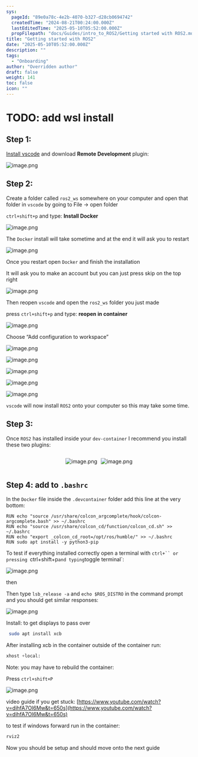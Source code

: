```yaml
---
sys:
  pageId: "89e0a78c-4e2b-4070-b327-d28cb0694742"
  createdTime: "2024-08-21T00:24:00.000Z"
  lastEditedTime: "2025-05-10T05:52:00.000Z"
  propFilepath: "docs/Guides/intro_to_ROS2/Getting started with ROS2.md"
title: "Getting started with ROS2"
date: "2025-05-10T05:52:00.000Z"
description: ""
tags:
  - "Onboarding"
author: "Overridden author"
draft: false
weight: 141
toc: false
icon: ""
---
```


# TODO: add wsl install

## Step 1:

[Install vscode](https://code.visualstudio.com/download) and download **Remote Development** plugin:

![image.png](https://prod-files-secure.s3.us-west-2.amazonaws.com/d518164a-d88e-44d1-a4ee-3adb3bd8bce0/efb52993-1881-4a40-b95e-6f020334f022/image.png?X-Amz-Algorithm=AWS4-HMAC-SHA256&X-Amz-Content-Sha256=UNSIGNED-PAYLOAD&X-Amz-Credential=ASIAZI2LB4667ZZABKU7%2F20250713%2Fus-west-2%2Fs3%2Faws4_request&X-Amz-Date=20250713T220806Z&X-Amz-Expires=3600&X-Amz-Security-Token=IQoJb3JpZ2luX2VjEAYaCXVzLXdlc3QtMiJGMEQCIAUfAL9jMTnIOWR8v2nqpvUQRDYiqdveYKiziARVSoe6AiAxdRZUJSDnJUy1eGnytIxTSKiKjF%2FmoQiqS117K5XgpCr%2FAwgeEAAaDDYzNzQyMzE4MzgwNSIMFPbovPUEcEYs7LraKtwD0jl3EnHkyJQO8RTkymz5ouOYxpB1CUTA%2BNhXlMbrB%2F%2F0KKd8rGi6OKnzZLq9ZCHGdvJpm6XH5vK2OFXBdRCX7cLFUUnUYC%2FLZS8hjpIz6EbiXUMprTDJw10U2Iixobiq5V2oXSdXCjR2uZ0nmkSptxRV%2Fykp9GbfmswYjn0o3ZMMeucaUNsetcDqu7gIgzn9EXUoCbuHcZKI98%2FXwcdlvcd8JpdeCwomB%2FgH%2FN%2Bu%2BkBWfXkbErIQAWnVBfQtH7NAh8AhDv3vz%2BsZsSBn0bTTJ52BNgezpYQJ6epAdk%2F%2Fk1ezoRh42EQQl4AFCEPEHpsBwMfd7rPCmlXZcnkuiSQteeXe3QqmvIKQG9fwOB0a1n1bn4MOuHVKFenDYF7r6gQBb93pSkc76OP%2F7ATTxHCvqQEXpvOabRgBHOiiuPH5KriU%2BDRpivg4mr5elDNa6QkVTn5ngVCDqxX04xyrZWG%2BSyU3GonZ%2FxlmN6wFs7sVqymbk6EvFLZicdU4%2FcXO676gXz5RWAnttnWQ2%2FGlx2Tk0HlXFthLkfj3sOA4uEDU30DdZOV66VqYhBPItOWJag2xlgRzbWcSx3%2F4tqx%2FMV5DtzdeQOwTnlJcHjY7tl8Ujb9Q3t4kUPqYEFrc4pEw%2BMfQwwY6pgE2o195a2vro14FH9rlWBpvM%2FqYj72Oenl9u0Hy5%2F4GNmEIii%2BMaAH4KccF%2B%2ByPjUlTUfB%2BE%2BbqD3ohS4BoX7iFD3t6f0sD%2BEAo0hpNXxL1a2IMiwrzHwRamIYfuNQjZkh9pneVG4r7wxo5mMJGq4QoZ8YZg%2BmWzBCirtUngPCQgyVQDnLRsmYtcSzjOFFPIVuuHzfWw91tttoEFh8cTNroUnSQ1bOb&X-Amz-Signature=32d19df6239396dafdf69b6e1766ab5d4ee9a9e5bb0ca948f1e799501608a845&X-Amz-SignedHeaders=host&x-amz-checksum-mode=ENABLED&x-id=GetObject)

## Step 2:

Create a folder called `ros2_ws` somewhere on your computer and open that folder in `vscode` by going to File → open folder 

`ctrl+shift+p` and type: **Install Docker**

![image.png](https://prod-files-secure.s3.us-west-2.amazonaws.com/d518164a-d88e-44d1-a4ee-3adb3bd8bce0/2269dc0e-1cd5-47ff-bceb-c04ad9b2eab0/image.png?X-Amz-Algorithm=AWS4-HMAC-SHA256&X-Amz-Content-Sha256=UNSIGNED-PAYLOAD&X-Amz-Credential=ASIAZI2LB4667ZZABKU7%2F20250713%2Fus-west-2%2Fs3%2Faws4_request&X-Amz-Date=20250713T220806Z&X-Amz-Expires=3600&X-Amz-Security-Token=IQoJb3JpZ2luX2VjEAYaCXVzLXdlc3QtMiJGMEQCIAUfAL9jMTnIOWR8v2nqpvUQRDYiqdveYKiziARVSoe6AiAxdRZUJSDnJUy1eGnytIxTSKiKjF%2FmoQiqS117K5XgpCr%2FAwgeEAAaDDYzNzQyMzE4MzgwNSIMFPbovPUEcEYs7LraKtwD0jl3EnHkyJQO8RTkymz5ouOYxpB1CUTA%2BNhXlMbrB%2F%2F0KKd8rGi6OKnzZLq9ZCHGdvJpm6XH5vK2OFXBdRCX7cLFUUnUYC%2FLZS8hjpIz6EbiXUMprTDJw10U2Iixobiq5V2oXSdXCjR2uZ0nmkSptxRV%2Fykp9GbfmswYjn0o3ZMMeucaUNsetcDqu7gIgzn9EXUoCbuHcZKI98%2FXwcdlvcd8JpdeCwomB%2FgH%2FN%2Bu%2BkBWfXkbErIQAWnVBfQtH7NAh8AhDv3vz%2BsZsSBn0bTTJ52BNgezpYQJ6epAdk%2F%2Fk1ezoRh42EQQl4AFCEPEHpsBwMfd7rPCmlXZcnkuiSQteeXe3QqmvIKQG9fwOB0a1n1bn4MOuHVKFenDYF7r6gQBb93pSkc76OP%2F7ATTxHCvqQEXpvOabRgBHOiiuPH5KriU%2BDRpivg4mr5elDNa6QkVTn5ngVCDqxX04xyrZWG%2BSyU3GonZ%2FxlmN6wFs7sVqymbk6EvFLZicdU4%2FcXO676gXz5RWAnttnWQ2%2FGlx2Tk0HlXFthLkfj3sOA4uEDU30DdZOV66VqYhBPItOWJag2xlgRzbWcSx3%2F4tqx%2FMV5DtzdeQOwTnlJcHjY7tl8Ujb9Q3t4kUPqYEFrc4pEw%2BMfQwwY6pgE2o195a2vro14FH9rlWBpvM%2FqYj72Oenl9u0Hy5%2F4GNmEIii%2BMaAH4KccF%2B%2ByPjUlTUfB%2BE%2BbqD3ohS4BoX7iFD3t6f0sD%2BEAo0hpNXxL1a2IMiwrzHwRamIYfuNQjZkh9pneVG4r7wxo5mMJGq4QoZ8YZg%2BmWzBCirtUngPCQgyVQDnLRsmYtcSzjOFFPIVuuHzfWw91tttoEFh8cTNroUnSQ1bOb&X-Amz-Signature=ccdc6232dd4ffccd0879d9a8555e49539a14fc69289ae34917e06e7fd310b6ea&X-Amz-SignedHeaders=host&x-amz-checksum-mode=ENABLED&x-id=GetObject)

The `Docker` install will take sometime and at the end it will ask you to restart

![image.png](https://prod-files-secure.s3.us-west-2.amazonaws.com/d518164a-d88e-44d1-a4ee-3adb3bd8bce0/ed233f78-be33-4b1f-b89c-9c346c0e961e/image.png?X-Amz-Algorithm=AWS4-HMAC-SHA256&X-Amz-Content-Sha256=UNSIGNED-PAYLOAD&X-Amz-Credential=ASIAZI2LB4667ZZABKU7%2F20250713%2Fus-west-2%2Fs3%2Faws4_request&X-Amz-Date=20250713T220806Z&X-Amz-Expires=3600&X-Amz-Security-Token=IQoJb3JpZ2luX2VjEAYaCXVzLXdlc3QtMiJGMEQCIAUfAL9jMTnIOWR8v2nqpvUQRDYiqdveYKiziARVSoe6AiAxdRZUJSDnJUy1eGnytIxTSKiKjF%2FmoQiqS117K5XgpCr%2FAwgeEAAaDDYzNzQyMzE4MzgwNSIMFPbovPUEcEYs7LraKtwD0jl3EnHkyJQO8RTkymz5ouOYxpB1CUTA%2BNhXlMbrB%2F%2F0KKd8rGi6OKnzZLq9ZCHGdvJpm6XH5vK2OFXBdRCX7cLFUUnUYC%2FLZS8hjpIz6EbiXUMprTDJw10U2Iixobiq5V2oXSdXCjR2uZ0nmkSptxRV%2Fykp9GbfmswYjn0o3ZMMeucaUNsetcDqu7gIgzn9EXUoCbuHcZKI98%2FXwcdlvcd8JpdeCwomB%2FgH%2FN%2Bu%2BkBWfXkbErIQAWnVBfQtH7NAh8AhDv3vz%2BsZsSBn0bTTJ52BNgezpYQJ6epAdk%2F%2Fk1ezoRh42EQQl4AFCEPEHpsBwMfd7rPCmlXZcnkuiSQteeXe3QqmvIKQG9fwOB0a1n1bn4MOuHVKFenDYF7r6gQBb93pSkc76OP%2F7ATTxHCvqQEXpvOabRgBHOiiuPH5KriU%2BDRpivg4mr5elDNa6QkVTn5ngVCDqxX04xyrZWG%2BSyU3GonZ%2FxlmN6wFs7sVqymbk6EvFLZicdU4%2FcXO676gXz5RWAnttnWQ2%2FGlx2Tk0HlXFthLkfj3sOA4uEDU30DdZOV66VqYhBPItOWJag2xlgRzbWcSx3%2F4tqx%2FMV5DtzdeQOwTnlJcHjY7tl8Ujb9Q3t4kUPqYEFrc4pEw%2BMfQwwY6pgE2o195a2vro14FH9rlWBpvM%2FqYj72Oenl9u0Hy5%2F4GNmEIii%2BMaAH4KccF%2B%2ByPjUlTUfB%2BE%2BbqD3ohS4BoX7iFD3t6f0sD%2BEAo0hpNXxL1a2IMiwrzHwRamIYfuNQjZkh9pneVG4r7wxo5mMJGq4QoZ8YZg%2BmWzBCirtUngPCQgyVQDnLRsmYtcSzjOFFPIVuuHzfWw91tttoEFh8cTNroUnSQ1bOb&X-Amz-Signature=fd81cc1aa14e55f012896e51b88bfa271d335b742e6f1553ec2a60461b21caa0&X-Amz-SignedHeaders=host&x-amz-checksum-mode=ENABLED&x-id=GetObject)

Once you restart open `Docker` and finish the installation

It will ask you to make an account but you can just press skip on the top right

![image.png](https://prod-files-secure.s3.us-west-2.amazonaws.com/d518164a-d88e-44d1-a4ee-3adb3bd8bce0/21010ad9-1659-4fd9-9f59-9932a09b2a3d/image.png?X-Amz-Algorithm=AWS4-HMAC-SHA256&X-Amz-Content-Sha256=UNSIGNED-PAYLOAD&X-Amz-Credential=ASIAZI2LB4667ZZABKU7%2F20250713%2Fus-west-2%2Fs3%2Faws4_request&X-Amz-Date=20250713T220806Z&X-Amz-Expires=3600&X-Amz-Security-Token=IQoJb3JpZ2luX2VjEAYaCXVzLXdlc3QtMiJGMEQCIAUfAL9jMTnIOWR8v2nqpvUQRDYiqdveYKiziARVSoe6AiAxdRZUJSDnJUy1eGnytIxTSKiKjF%2FmoQiqS117K5XgpCr%2FAwgeEAAaDDYzNzQyMzE4MzgwNSIMFPbovPUEcEYs7LraKtwD0jl3EnHkyJQO8RTkymz5ouOYxpB1CUTA%2BNhXlMbrB%2F%2F0KKd8rGi6OKnzZLq9ZCHGdvJpm6XH5vK2OFXBdRCX7cLFUUnUYC%2FLZS8hjpIz6EbiXUMprTDJw10U2Iixobiq5V2oXSdXCjR2uZ0nmkSptxRV%2Fykp9GbfmswYjn0o3ZMMeucaUNsetcDqu7gIgzn9EXUoCbuHcZKI98%2FXwcdlvcd8JpdeCwomB%2FgH%2FN%2Bu%2BkBWfXkbErIQAWnVBfQtH7NAh8AhDv3vz%2BsZsSBn0bTTJ52BNgezpYQJ6epAdk%2F%2Fk1ezoRh42EQQl4AFCEPEHpsBwMfd7rPCmlXZcnkuiSQteeXe3QqmvIKQG9fwOB0a1n1bn4MOuHVKFenDYF7r6gQBb93pSkc76OP%2F7ATTxHCvqQEXpvOabRgBHOiiuPH5KriU%2BDRpivg4mr5elDNa6QkVTn5ngVCDqxX04xyrZWG%2BSyU3GonZ%2FxlmN6wFs7sVqymbk6EvFLZicdU4%2FcXO676gXz5RWAnttnWQ2%2FGlx2Tk0HlXFthLkfj3sOA4uEDU30DdZOV66VqYhBPItOWJag2xlgRzbWcSx3%2F4tqx%2FMV5DtzdeQOwTnlJcHjY7tl8Ujb9Q3t4kUPqYEFrc4pEw%2BMfQwwY6pgE2o195a2vro14FH9rlWBpvM%2FqYj72Oenl9u0Hy5%2F4GNmEIii%2BMaAH4KccF%2B%2ByPjUlTUfB%2BE%2BbqD3ohS4BoX7iFD3t6f0sD%2BEAo0hpNXxL1a2IMiwrzHwRamIYfuNQjZkh9pneVG4r7wxo5mMJGq4QoZ8YZg%2BmWzBCirtUngPCQgyVQDnLRsmYtcSzjOFFPIVuuHzfWw91tttoEFh8cTNroUnSQ1bOb&X-Amz-Signature=cc708e0e68d81695579f40daabc7ea5aff38311b1ed86f9f05b70abd1356702a&X-Amz-SignedHeaders=host&x-amz-checksum-mode=ENABLED&x-id=GetObject)

Then reopen `vscode` and open the `ros2_ws` folder you just made

press `ctrl+shift+p` and type: **reopen in container**

![image.png](https://prod-files-secure.s3.us-west-2.amazonaws.com/d518164a-d88e-44d1-a4ee-3adb3bd8bce0/4e93b8c2-41ad-488c-8095-c74205196118/image.png?X-Amz-Algorithm=AWS4-HMAC-SHA256&X-Amz-Content-Sha256=UNSIGNED-PAYLOAD&X-Amz-Credential=ASIAZI2LB4667ZZABKU7%2F20250713%2Fus-west-2%2Fs3%2Faws4_request&X-Amz-Date=20250713T220806Z&X-Amz-Expires=3600&X-Amz-Security-Token=IQoJb3JpZ2luX2VjEAYaCXVzLXdlc3QtMiJGMEQCIAUfAL9jMTnIOWR8v2nqpvUQRDYiqdveYKiziARVSoe6AiAxdRZUJSDnJUy1eGnytIxTSKiKjF%2FmoQiqS117K5XgpCr%2FAwgeEAAaDDYzNzQyMzE4MzgwNSIMFPbovPUEcEYs7LraKtwD0jl3EnHkyJQO8RTkymz5ouOYxpB1CUTA%2BNhXlMbrB%2F%2F0KKd8rGi6OKnzZLq9ZCHGdvJpm6XH5vK2OFXBdRCX7cLFUUnUYC%2FLZS8hjpIz6EbiXUMprTDJw10U2Iixobiq5V2oXSdXCjR2uZ0nmkSptxRV%2Fykp9GbfmswYjn0o3ZMMeucaUNsetcDqu7gIgzn9EXUoCbuHcZKI98%2FXwcdlvcd8JpdeCwomB%2FgH%2FN%2Bu%2BkBWfXkbErIQAWnVBfQtH7NAh8AhDv3vz%2BsZsSBn0bTTJ52BNgezpYQJ6epAdk%2F%2Fk1ezoRh42EQQl4AFCEPEHpsBwMfd7rPCmlXZcnkuiSQteeXe3QqmvIKQG9fwOB0a1n1bn4MOuHVKFenDYF7r6gQBb93pSkc76OP%2F7ATTxHCvqQEXpvOabRgBHOiiuPH5KriU%2BDRpivg4mr5elDNa6QkVTn5ngVCDqxX04xyrZWG%2BSyU3GonZ%2FxlmN6wFs7sVqymbk6EvFLZicdU4%2FcXO676gXz5RWAnttnWQ2%2FGlx2Tk0HlXFthLkfj3sOA4uEDU30DdZOV66VqYhBPItOWJag2xlgRzbWcSx3%2F4tqx%2FMV5DtzdeQOwTnlJcHjY7tl8Ujb9Q3t4kUPqYEFrc4pEw%2BMfQwwY6pgE2o195a2vro14FH9rlWBpvM%2FqYj72Oenl9u0Hy5%2F4GNmEIii%2BMaAH4KccF%2B%2ByPjUlTUfB%2BE%2BbqD3ohS4BoX7iFD3t6f0sD%2BEAo0hpNXxL1a2IMiwrzHwRamIYfuNQjZkh9pneVG4r7wxo5mMJGq4QoZ8YZg%2BmWzBCirtUngPCQgyVQDnLRsmYtcSzjOFFPIVuuHzfWw91tttoEFh8cTNroUnSQ1bOb&X-Amz-Signature=f8ee52030bae1dceca4090bdb26bdec71f1e2e999b7250e64d57e16f91e68b20&X-Amz-SignedHeaders=host&x-amz-checksum-mode=ENABLED&x-id=GetObject)

Choose “Add configuration to workspace”

![image.png](https://prod-files-secure.s3.us-west-2.amazonaws.com/d518164a-d88e-44d1-a4ee-3adb3bd8bce0/9560b282-5060-4989-ba37-97e7b2c22476/image.png?X-Amz-Algorithm=AWS4-HMAC-SHA256&X-Amz-Content-Sha256=UNSIGNED-PAYLOAD&X-Amz-Credential=ASIAZI2LB4667ZZABKU7%2F20250713%2Fus-west-2%2Fs3%2Faws4_request&X-Amz-Date=20250713T220806Z&X-Amz-Expires=3600&X-Amz-Security-Token=IQoJb3JpZ2luX2VjEAYaCXVzLXdlc3QtMiJGMEQCIAUfAL9jMTnIOWR8v2nqpvUQRDYiqdveYKiziARVSoe6AiAxdRZUJSDnJUy1eGnytIxTSKiKjF%2FmoQiqS117K5XgpCr%2FAwgeEAAaDDYzNzQyMzE4MzgwNSIMFPbovPUEcEYs7LraKtwD0jl3EnHkyJQO8RTkymz5ouOYxpB1CUTA%2BNhXlMbrB%2F%2F0KKd8rGi6OKnzZLq9ZCHGdvJpm6XH5vK2OFXBdRCX7cLFUUnUYC%2FLZS8hjpIz6EbiXUMprTDJw10U2Iixobiq5V2oXSdXCjR2uZ0nmkSptxRV%2Fykp9GbfmswYjn0o3ZMMeucaUNsetcDqu7gIgzn9EXUoCbuHcZKI98%2FXwcdlvcd8JpdeCwomB%2FgH%2FN%2Bu%2BkBWfXkbErIQAWnVBfQtH7NAh8AhDv3vz%2BsZsSBn0bTTJ52BNgezpYQJ6epAdk%2F%2Fk1ezoRh42EQQl4AFCEPEHpsBwMfd7rPCmlXZcnkuiSQteeXe3QqmvIKQG9fwOB0a1n1bn4MOuHVKFenDYF7r6gQBb93pSkc76OP%2F7ATTxHCvqQEXpvOabRgBHOiiuPH5KriU%2BDRpivg4mr5elDNa6QkVTn5ngVCDqxX04xyrZWG%2BSyU3GonZ%2FxlmN6wFs7sVqymbk6EvFLZicdU4%2FcXO676gXz5RWAnttnWQ2%2FGlx2Tk0HlXFthLkfj3sOA4uEDU30DdZOV66VqYhBPItOWJag2xlgRzbWcSx3%2F4tqx%2FMV5DtzdeQOwTnlJcHjY7tl8Ujb9Q3t4kUPqYEFrc4pEw%2BMfQwwY6pgE2o195a2vro14FH9rlWBpvM%2FqYj72Oenl9u0Hy5%2F4GNmEIii%2BMaAH4KccF%2B%2ByPjUlTUfB%2BE%2BbqD3ohS4BoX7iFD3t6f0sD%2BEAo0hpNXxL1a2IMiwrzHwRamIYfuNQjZkh9pneVG4r7wxo5mMJGq4QoZ8YZg%2BmWzBCirtUngPCQgyVQDnLRsmYtcSzjOFFPIVuuHzfWw91tttoEFh8cTNroUnSQ1bOb&X-Amz-Signature=7a592336418bd9997c61f6723ba359d983c1692b0c1cff985a83649f0b2d9be1&X-Amz-SignedHeaders=host&x-amz-checksum-mode=ENABLED&x-id=GetObject)

![image.png](https://prod-files-secure.s3.us-west-2.amazonaws.com/d518164a-d88e-44d1-a4ee-3adb3bd8bce0/2ee63f81-886b-48e8-a553-dc6e5eac99e4/image.png?X-Amz-Algorithm=AWS4-HMAC-SHA256&X-Amz-Content-Sha256=UNSIGNED-PAYLOAD&X-Amz-Credential=ASIAZI2LB4667ZZABKU7%2F20250713%2Fus-west-2%2Fs3%2Faws4_request&X-Amz-Date=20250713T220806Z&X-Amz-Expires=3600&X-Amz-Security-Token=IQoJb3JpZ2luX2VjEAYaCXVzLXdlc3QtMiJGMEQCIAUfAL9jMTnIOWR8v2nqpvUQRDYiqdveYKiziARVSoe6AiAxdRZUJSDnJUy1eGnytIxTSKiKjF%2FmoQiqS117K5XgpCr%2FAwgeEAAaDDYzNzQyMzE4MzgwNSIMFPbovPUEcEYs7LraKtwD0jl3EnHkyJQO8RTkymz5ouOYxpB1CUTA%2BNhXlMbrB%2F%2F0KKd8rGi6OKnzZLq9ZCHGdvJpm6XH5vK2OFXBdRCX7cLFUUnUYC%2FLZS8hjpIz6EbiXUMprTDJw10U2Iixobiq5V2oXSdXCjR2uZ0nmkSptxRV%2Fykp9GbfmswYjn0o3ZMMeucaUNsetcDqu7gIgzn9EXUoCbuHcZKI98%2FXwcdlvcd8JpdeCwomB%2FgH%2FN%2Bu%2BkBWfXkbErIQAWnVBfQtH7NAh8AhDv3vz%2BsZsSBn0bTTJ52BNgezpYQJ6epAdk%2F%2Fk1ezoRh42EQQl4AFCEPEHpsBwMfd7rPCmlXZcnkuiSQteeXe3QqmvIKQG9fwOB0a1n1bn4MOuHVKFenDYF7r6gQBb93pSkc76OP%2F7ATTxHCvqQEXpvOabRgBHOiiuPH5KriU%2BDRpivg4mr5elDNa6QkVTn5ngVCDqxX04xyrZWG%2BSyU3GonZ%2FxlmN6wFs7sVqymbk6EvFLZicdU4%2FcXO676gXz5RWAnttnWQ2%2FGlx2Tk0HlXFthLkfj3sOA4uEDU30DdZOV66VqYhBPItOWJag2xlgRzbWcSx3%2F4tqx%2FMV5DtzdeQOwTnlJcHjY7tl8Ujb9Q3t4kUPqYEFrc4pEw%2BMfQwwY6pgE2o195a2vro14FH9rlWBpvM%2FqYj72Oenl9u0Hy5%2F4GNmEIii%2BMaAH4KccF%2B%2ByPjUlTUfB%2BE%2BbqD3ohS4BoX7iFD3t6f0sD%2BEAo0hpNXxL1a2IMiwrzHwRamIYfuNQjZkh9pneVG4r7wxo5mMJGq4QoZ8YZg%2BmWzBCirtUngPCQgyVQDnLRsmYtcSzjOFFPIVuuHzfWw91tttoEFh8cTNroUnSQ1bOb&X-Amz-Signature=0b479a3d808c1cd4e25e3ffa181e0d070fe229c128c2aac07a9a7450bb30e7be&X-Amz-SignedHeaders=host&x-amz-checksum-mode=ENABLED&x-id=GetObject)

![image.png](https://prod-files-secure.s3.us-west-2.amazonaws.com/d518164a-d88e-44d1-a4ee-3adb3bd8bce0/ae1580b2-b048-407e-aed9-b584224a7a04/image.png?X-Amz-Algorithm=AWS4-HMAC-SHA256&X-Amz-Content-Sha256=UNSIGNED-PAYLOAD&X-Amz-Credential=ASIAZI2LB4667ZZABKU7%2F20250713%2Fus-west-2%2Fs3%2Faws4_request&X-Amz-Date=20250713T220806Z&X-Amz-Expires=3600&X-Amz-Security-Token=IQoJb3JpZ2luX2VjEAYaCXVzLXdlc3QtMiJGMEQCIAUfAL9jMTnIOWR8v2nqpvUQRDYiqdveYKiziARVSoe6AiAxdRZUJSDnJUy1eGnytIxTSKiKjF%2FmoQiqS117K5XgpCr%2FAwgeEAAaDDYzNzQyMzE4MzgwNSIMFPbovPUEcEYs7LraKtwD0jl3EnHkyJQO8RTkymz5ouOYxpB1CUTA%2BNhXlMbrB%2F%2F0KKd8rGi6OKnzZLq9ZCHGdvJpm6XH5vK2OFXBdRCX7cLFUUnUYC%2FLZS8hjpIz6EbiXUMprTDJw10U2Iixobiq5V2oXSdXCjR2uZ0nmkSptxRV%2Fykp9GbfmswYjn0o3ZMMeucaUNsetcDqu7gIgzn9EXUoCbuHcZKI98%2FXwcdlvcd8JpdeCwomB%2FgH%2FN%2Bu%2BkBWfXkbErIQAWnVBfQtH7NAh8AhDv3vz%2BsZsSBn0bTTJ52BNgezpYQJ6epAdk%2F%2Fk1ezoRh42EQQl4AFCEPEHpsBwMfd7rPCmlXZcnkuiSQteeXe3QqmvIKQG9fwOB0a1n1bn4MOuHVKFenDYF7r6gQBb93pSkc76OP%2F7ATTxHCvqQEXpvOabRgBHOiiuPH5KriU%2BDRpivg4mr5elDNa6QkVTn5ngVCDqxX04xyrZWG%2BSyU3GonZ%2FxlmN6wFs7sVqymbk6EvFLZicdU4%2FcXO676gXz5RWAnttnWQ2%2FGlx2Tk0HlXFthLkfj3sOA4uEDU30DdZOV66VqYhBPItOWJag2xlgRzbWcSx3%2F4tqx%2FMV5DtzdeQOwTnlJcHjY7tl8Ujb9Q3t4kUPqYEFrc4pEw%2BMfQwwY6pgE2o195a2vro14FH9rlWBpvM%2FqYj72Oenl9u0Hy5%2F4GNmEIii%2BMaAH4KccF%2B%2ByPjUlTUfB%2BE%2BbqD3ohS4BoX7iFD3t6f0sD%2BEAo0hpNXxL1a2IMiwrzHwRamIYfuNQjZkh9pneVG4r7wxo5mMJGq4QoZ8YZg%2BmWzBCirtUngPCQgyVQDnLRsmYtcSzjOFFPIVuuHzfWw91tttoEFh8cTNroUnSQ1bOb&X-Amz-Signature=75e9e6eeac05619f6669d02c75cb6ef05fbe2be6b8f1e2d70316f0cb039d6739&X-Amz-SignedHeaders=host&x-amz-checksum-mode=ENABLED&x-id=GetObject)

![image.png](https://prod-files-secure.s3.us-west-2.amazonaws.com/d518164a-d88e-44d1-a4ee-3adb3bd8bce0/53255b28-f75e-430f-b9e3-c0ac8577e42b/image.png?X-Amz-Algorithm=AWS4-HMAC-SHA256&X-Amz-Content-Sha256=UNSIGNED-PAYLOAD&X-Amz-Credential=ASIAZI2LB4667ZZABKU7%2F20250713%2Fus-west-2%2Fs3%2Faws4_request&X-Amz-Date=20250713T220806Z&X-Amz-Expires=3600&X-Amz-Security-Token=IQoJb3JpZ2luX2VjEAYaCXVzLXdlc3QtMiJGMEQCIAUfAL9jMTnIOWR8v2nqpvUQRDYiqdveYKiziARVSoe6AiAxdRZUJSDnJUy1eGnytIxTSKiKjF%2FmoQiqS117K5XgpCr%2FAwgeEAAaDDYzNzQyMzE4MzgwNSIMFPbovPUEcEYs7LraKtwD0jl3EnHkyJQO8RTkymz5ouOYxpB1CUTA%2BNhXlMbrB%2F%2F0KKd8rGi6OKnzZLq9ZCHGdvJpm6XH5vK2OFXBdRCX7cLFUUnUYC%2FLZS8hjpIz6EbiXUMprTDJw10U2Iixobiq5V2oXSdXCjR2uZ0nmkSptxRV%2Fykp9GbfmswYjn0o3ZMMeucaUNsetcDqu7gIgzn9EXUoCbuHcZKI98%2FXwcdlvcd8JpdeCwomB%2FgH%2FN%2Bu%2BkBWfXkbErIQAWnVBfQtH7NAh8AhDv3vz%2BsZsSBn0bTTJ52BNgezpYQJ6epAdk%2F%2Fk1ezoRh42EQQl4AFCEPEHpsBwMfd7rPCmlXZcnkuiSQteeXe3QqmvIKQG9fwOB0a1n1bn4MOuHVKFenDYF7r6gQBb93pSkc76OP%2F7ATTxHCvqQEXpvOabRgBHOiiuPH5KriU%2BDRpivg4mr5elDNa6QkVTn5ngVCDqxX04xyrZWG%2BSyU3GonZ%2FxlmN6wFs7sVqymbk6EvFLZicdU4%2FcXO676gXz5RWAnttnWQ2%2FGlx2Tk0HlXFthLkfj3sOA4uEDU30DdZOV66VqYhBPItOWJag2xlgRzbWcSx3%2F4tqx%2FMV5DtzdeQOwTnlJcHjY7tl8Ujb9Q3t4kUPqYEFrc4pEw%2BMfQwwY6pgE2o195a2vro14FH9rlWBpvM%2FqYj72Oenl9u0Hy5%2F4GNmEIii%2BMaAH4KccF%2B%2ByPjUlTUfB%2BE%2BbqD3ohS4BoX7iFD3t6f0sD%2BEAo0hpNXxL1a2IMiwrzHwRamIYfuNQjZkh9pneVG4r7wxo5mMJGq4QoZ8YZg%2BmWzBCirtUngPCQgyVQDnLRsmYtcSzjOFFPIVuuHzfWw91tttoEFh8cTNroUnSQ1bOb&X-Amz-Signature=51de87e0fea4f01251f7d23d4a22c627a7963bea30afa2f1a3c41d40eceb0f8d&X-Amz-SignedHeaders=host&x-amz-checksum-mode=ENABLED&x-id=GetObject)

![image.png](https://prod-files-secure.s3.us-west-2.amazonaws.com/d518164a-d88e-44d1-a4ee-3adb3bd8bce0/7c562767-5af9-4ffb-97d1-327bcdf4ee00/image.png?X-Amz-Algorithm=AWS4-HMAC-SHA256&X-Amz-Content-Sha256=UNSIGNED-PAYLOAD&X-Amz-Credential=ASIAZI2LB4667ZZABKU7%2F20250713%2Fus-west-2%2Fs3%2Faws4_request&X-Amz-Date=20250713T220806Z&X-Amz-Expires=3600&X-Amz-Security-Token=IQoJb3JpZ2luX2VjEAYaCXVzLXdlc3QtMiJGMEQCIAUfAL9jMTnIOWR8v2nqpvUQRDYiqdveYKiziARVSoe6AiAxdRZUJSDnJUy1eGnytIxTSKiKjF%2FmoQiqS117K5XgpCr%2FAwgeEAAaDDYzNzQyMzE4MzgwNSIMFPbovPUEcEYs7LraKtwD0jl3EnHkyJQO8RTkymz5ouOYxpB1CUTA%2BNhXlMbrB%2F%2F0KKd8rGi6OKnzZLq9ZCHGdvJpm6XH5vK2OFXBdRCX7cLFUUnUYC%2FLZS8hjpIz6EbiXUMprTDJw10U2Iixobiq5V2oXSdXCjR2uZ0nmkSptxRV%2Fykp9GbfmswYjn0o3ZMMeucaUNsetcDqu7gIgzn9EXUoCbuHcZKI98%2FXwcdlvcd8JpdeCwomB%2FgH%2FN%2Bu%2BkBWfXkbErIQAWnVBfQtH7NAh8AhDv3vz%2BsZsSBn0bTTJ52BNgezpYQJ6epAdk%2F%2Fk1ezoRh42EQQl4AFCEPEHpsBwMfd7rPCmlXZcnkuiSQteeXe3QqmvIKQG9fwOB0a1n1bn4MOuHVKFenDYF7r6gQBb93pSkc76OP%2F7ATTxHCvqQEXpvOabRgBHOiiuPH5KriU%2BDRpivg4mr5elDNa6QkVTn5ngVCDqxX04xyrZWG%2BSyU3GonZ%2FxlmN6wFs7sVqymbk6EvFLZicdU4%2FcXO676gXz5RWAnttnWQ2%2FGlx2Tk0HlXFthLkfj3sOA4uEDU30DdZOV66VqYhBPItOWJag2xlgRzbWcSx3%2F4tqx%2FMV5DtzdeQOwTnlJcHjY7tl8Ujb9Q3t4kUPqYEFrc4pEw%2BMfQwwY6pgE2o195a2vro14FH9rlWBpvM%2FqYj72Oenl9u0Hy5%2F4GNmEIii%2BMaAH4KccF%2B%2ByPjUlTUfB%2BE%2BbqD3ohS4BoX7iFD3t6f0sD%2BEAo0hpNXxL1a2IMiwrzHwRamIYfuNQjZkh9pneVG4r7wxo5mMJGq4QoZ8YZg%2BmWzBCirtUngPCQgyVQDnLRsmYtcSzjOFFPIVuuHzfWw91tttoEFh8cTNroUnSQ1bOb&X-Amz-Signature=2cd140976a110e9cb3b197701c4da0e8c7d50da32d91aaeb42b1982d9e4663cb&X-Amz-SignedHeaders=host&x-amz-checksum-mode=ENABLED&x-id=GetObject)

`vscode` will now install `ROS2` onto your computer so this may take some time.

## Step 3:

Once `ROS2` has installed inside your `dev-container` I recommend you install these two plugins:

<div style="display: flex;flex-direction: row; column-gap:10px; max-width: 630px;justify-content: center;">
<div>

![image.png](https://prod-files-secure.s3.us-west-2.amazonaws.com/d518164a-d88e-44d1-a4ee-3adb3bd8bce0/3fc3d550-5a54-4ba1-ba6b-faa01cdb7369/image.png?X-Amz-Algorithm=AWS4-HMAC-SHA256&X-Amz-Content-Sha256=UNSIGNED-PAYLOAD&X-Amz-Credential=ASIAZI2LB466QYHMAPHW%2F20250713%2Fus-west-2%2Fs3%2Faws4_request&X-Amz-Date=20250713T220810Z&X-Amz-Expires=3600&X-Amz-Security-Token=IQoJb3JpZ2luX2VjEAYaCXVzLXdlc3QtMiJHMEUCIQCXr%2B7G5OSp2N1ubMx5wdahg9XUwMFyUk41xP%2BeauMIhQIgJ%2BMGKkPkz0SMxqa%2FzCsQRB%2F6dLu6H%2BIiQq08r3GRgcQq%2FwMIHhAAGgw2Mzc0MjMxODM4MDUiDGfdKs%2BxY0%2Fddmr50CrcAzd7%2B3P2uEvftP4gIBCt8HmHANplzZSm5jEWHVlPXBh4TNaN6zNSopAlBOMKc%2FD6o%2BTR3%2FVo1cH3GZ8zABgY0vRA9v0%2Bqced%2Btv6jeszV87cUKH5mOB5Zkv0yoqmLtyqjMcNZfhIvUSnG3fWKW2yOIcmLZwjmPErJKaxJY%2B%2BcXfa2%2Fqr2wHCzNkx%2FXrTR7jjgKSj2YiGVOfKCM5CvcOS3wm3r2aULdhq5N4h1sdcKZnRR5mwqc0DtnFTF4OvmEviZgri%2FgRqW%2BtGqYD8k7%2B9lkGzeSp8TnKrWRTuxrB1P%2Fm%2FASKDuByvDWYG9y0NO4587BQnLbLIA9mypPr%2FRcVOT7akB4fImj0GZxlddnlxiZBLrhSaJXd06EMzKX%2FLCeNABtTOEjf3iGQTQu9OspQW9s5dzvTCeH8bwJAs%2FPabWKKHbfh4ZDXeeNHYqFj3WLR%2FvClJ169BcXYLuh1yr3ZEd6c%2FdRqZeYAW5p9OslJjRHjSVbIFs%2FtUd%2FEk5wf7eyhdOSnEhhKoZ7Kp4%2Bq7yB4IvdHxSzV2e8m5L%2BmHzFYKVYm5DeQwyLdO%2BhMX%2BEgabZVHMb6y%2BxCz3AlS7OLhk7nUUcS4bk56ly6NfyI%2BKunyepXOgp20afvFmiCUIDBeMObI0MMGOqUB5uUuq%2BiW5yOFuanUWx2eRBiS7zcaxTkPkBx8VR%2BcT4ad%2BD0KH4g1k9ID57TNKu4iut2pnnWcifLqggQXo9RssUoQPXl1hqYepPwmvRVucdLjunbVZHdN4YTJ%2FP9eUNWf%2F8U4buu3AKrx3kSHajfPPMfEjP9C4HJ8JbyQSOc7Vs7tMOcDxSHDIJNVEvC6Aj7oi6oeuHGfJERR1pBZTTWPTuFpmEq%2B&X-Amz-Signature=47692104b97bd00927fb6bcbd5577e6f680b89c087644f185de0c008cab46a99&X-Amz-SignedHeaders=host&x-amz-checksum-mode=ENABLED&x-id=GetObject)

</div>
<div>

![image.png](https://prod-files-secure.s3.us-west-2.amazonaws.com/d518164a-d88e-44d1-a4ee-3adb3bd8bce0/d994cc66-13c2-4093-a5a3-f84cf4601a82/image.png?X-Amz-Algorithm=AWS4-HMAC-SHA256&X-Amz-Content-Sha256=UNSIGNED-PAYLOAD&X-Amz-Credential=ASIAZI2LB466VR3SAKVB%2F20250713%2Fus-west-2%2Fs3%2Faws4_request&X-Amz-Date=20250713T220810Z&X-Amz-Expires=3600&X-Amz-Security-Token=IQoJb3JpZ2luX2VjEAYaCXVzLXdlc3QtMiJGMEQCIA0cyQnA40yto6FIR6nEzBZ4dGzIzUvuD2vPnkba4U9FAiA%2BiLGwVYv5NUWxLBLW0%2Bwo%2BVPFScGyauGmghNEwVWSyyr%2FAwgeEAAaDDYzNzQyMzE4MzgwNSIMO6HpbTzMvOvjCRXOKtwDjiI2AiIrxOJ9x9UYr7g9nCbxWxGDftWcDMcgwRt3MAB9cnKKOpkAdJxiYu0X2DWu0C%2FnvWKgKGnQuZqQ3MWMgprlNOokFvZRpNVKRkPpZlq9d34a1yIfWUId9F%2F%2BQZ7s5ZXqZ9PPJ6BVbupW6%2Fn8Iknd5722w7XwMrneYU%2BR82X5ca39PsBSG390DjXfVU0Th9ls2EeoSWvugJdDvv%2B%2BtIwy2pUUJqF4nPiT6LivF%2FIrIQ4MxSgb44YsXQ5byCpV%2FOTyEFOmZlQDE2Vim7ponydYUAWHzsp50cm4ACeLwXWAlPCPGVLAe8GH1d10ORenjHPceah1WCwT4tSu0WBhiMU3C9vyiFElBYxboPIJzrakUl4KlQjp8jG7%2Fld%2FslLTmgNOwEqGNZmDpAjDSka%2Bf8I2HEWDg8fHKWQ9Kea3cQBNuDx1FhjY124ATYag3HaBnrq9L9RT7gz8PU1glNgX4TA%2FkBNnmuU%2BEyH54iQ01vONcBpTQxfUhb3oHAAdsQY7N7skRVHQJ7JMK5AjuHxcv6mdbFQ%2Flpp11hENN1M%2Fiz%2BvXoh%2F21eift%2BMZe6z%2FvcqHoaoDt5Msc2UcQnMNWyckWC1L5XpKiGIV0Tq82x81ql6UHWELx1v3CgZF%2BQwgcjQwwY6pgFyYCwy1oqNV2YHA17M%2Fua6gDwGbeNGXEeA1cZf9gAKyhYkrAqpNU8xPSojPP14F1cOkLmACY%2FMTWFmMr3TfSDalS2psNCFfVksdRI%2FckUKRbscwgnk9WXNmd1Jp4h61jHLkx6UGneWfuYxcPDSzSdpkILQx4tAeSCXf%2BIotSZoNdzw21bjtPKy0JI1VNTPgxzxVu3vsEOnuyUn9hsdJej6xv6IiqBQ&X-Amz-Signature=c2a9661ad00eb357a67209625ecb8d7010fa46991eafe09a4c7e3e2a0fd7bcaa&X-Amz-SignedHeaders=host&x-amz-checksum-mode=ENABLED&x-id=GetObject)

</div>
</div>

## Step 4: add to `.bashrc`

In the `Docker` file inside the `.devcontainer` folder add this line at the very bottom: 

```docker
RUN echo "source /usr/share/colcon_argcomplete/hook/colcon-argcomplete.bash" >> ~/.bashrc
RUN echo "source /usr/share/colcon_cd/function/colcon_cd.sh" >> ~/.bashrc
RUN echo "export _colcon_cd_root=/opt/ros/humble/" >> ~/.bashrc
RUN sudo apt install -y python3-pip 
```

To test if everything installed correctly open a terminal with `ctrl+`` or pressing `ctrl+shift+p` and typing `toggle terminal`:

![image.png](https://prod-files-secure.s3.us-west-2.amazonaws.com/d518164a-d88e-44d1-a4ee-3adb3bd8bce0/6a4943d8-b04e-4c02-9a58-775f3384d1a5/image.png?X-Amz-Algorithm=AWS4-HMAC-SHA256&X-Amz-Content-Sha256=UNSIGNED-PAYLOAD&X-Amz-Credential=ASIAZI2LB4667ZZABKU7%2F20250713%2Fus-west-2%2Fs3%2Faws4_request&X-Amz-Date=20250713T220806Z&X-Amz-Expires=3600&X-Amz-Security-Token=IQoJb3JpZ2luX2VjEAYaCXVzLXdlc3QtMiJGMEQCIAUfAL9jMTnIOWR8v2nqpvUQRDYiqdveYKiziARVSoe6AiAxdRZUJSDnJUy1eGnytIxTSKiKjF%2FmoQiqS117K5XgpCr%2FAwgeEAAaDDYzNzQyMzE4MzgwNSIMFPbovPUEcEYs7LraKtwD0jl3EnHkyJQO8RTkymz5ouOYxpB1CUTA%2BNhXlMbrB%2F%2F0KKd8rGi6OKnzZLq9ZCHGdvJpm6XH5vK2OFXBdRCX7cLFUUnUYC%2FLZS8hjpIz6EbiXUMprTDJw10U2Iixobiq5V2oXSdXCjR2uZ0nmkSptxRV%2Fykp9GbfmswYjn0o3ZMMeucaUNsetcDqu7gIgzn9EXUoCbuHcZKI98%2FXwcdlvcd8JpdeCwomB%2FgH%2FN%2Bu%2BkBWfXkbErIQAWnVBfQtH7NAh8AhDv3vz%2BsZsSBn0bTTJ52BNgezpYQJ6epAdk%2F%2Fk1ezoRh42EQQl4AFCEPEHpsBwMfd7rPCmlXZcnkuiSQteeXe3QqmvIKQG9fwOB0a1n1bn4MOuHVKFenDYF7r6gQBb93pSkc76OP%2F7ATTxHCvqQEXpvOabRgBHOiiuPH5KriU%2BDRpivg4mr5elDNa6QkVTn5ngVCDqxX04xyrZWG%2BSyU3GonZ%2FxlmN6wFs7sVqymbk6EvFLZicdU4%2FcXO676gXz5RWAnttnWQ2%2FGlx2Tk0HlXFthLkfj3sOA4uEDU30DdZOV66VqYhBPItOWJag2xlgRzbWcSx3%2F4tqx%2FMV5DtzdeQOwTnlJcHjY7tl8Ujb9Q3t4kUPqYEFrc4pEw%2BMfQwwY6pgE2o195a2vro14FH9rlWBpvM%2FqYj72Oenl9u0Hy5%2F4GNmEIii%2BMaAH4KccF%2B%2ByPjUlTUfB%2BE%2BbqD3ohS4BoX7iFD3t6f0sD%2BEAo0hpNXxL1a2IMiwrzHwRamIYfuNQjZkh9pneVG4r7wxo5mMJGq4QoZ8YZg%2BmWzBCirtUngPCQgyVQDnLRsmYtcSzjOFFPIVuuHzfWw91tttoEFh8cTNroUnSQ1bOb&X-Amz-Signature=a563b6982a7212c6ff7bf4d887a7cc62f2bda9e0e33817cefe442069673ef21e&X-Amz-SignedHeaders=host&x-amz-checksum-mode=ENABLED&x-id=GetObject)

then 

Then type `lsb_release -a` and `echo $ROS_DISTRO` in the command prompt and you should get similar responses:

![image.png](https://prod-files-secure.s3.us-west-2.amazonaws.com/d518164a-d88e-44d1-a4ee-3adb3bd8bce0/3e635dec-a805-4e85-8b9e-d000e5b71a4e/image.png?X-Amz-Algorithm=AWS4-HMAC-SHA256&X-Amz-Content-Sha256=UNSIGNED-PAYLOAD&X-Amz-Credential=ASIAZI2LB4667ZZABKU7%2F20250713%2Fus-west-2%2Fs3%2Faws4_request&X-Amz-Date=20250713T220806Z&X-Amz-Expires=3600&X-Amz-Security-Token=IQoJb3JpZ2luX2VjEAYaCXVzLXdlc3QtMiJGMEQCIAUfAL9jMTnIOWR8v2nqpvUQRDYiqdveYKiziARVSoe6AiAxdRZUJSDnJUy1eGnytIxTSKiKjF%2FmoQiqS117K5XgpCr%2FAwgeEAAaDDYzNzQyMzE4MzgwNSIMFPbovPUEcEYs7LraKtwD0jl3EnHkyJQO8RTkymz5ouOYxpB1CUTA%2BNhXlMbrB%2F%2F0KKd8rGi6OKnzZLq9ZCHGdvJpm6XH5vK2OFXBdRCX7cLFUUnUYC%2FLZS8hjpIz6EbiXUMprTDJw10U2Iixobiq5V2oXSdXCjR2uZ0nmkSptxRV%2Fykp9GbfmswYjn0o3ZMMeucaUNsetcDqu7gIgzn9EXUoCbuHcZKI98%2FXwcdlvcd8JpdeCwomB%2FgH%2FN%2Bu%2BkBWfXkbErIQAWnVBfQtH7NAh8AhDv3vz%2BsZsSBn0bTTJ52BNgezpYQJ6epAdk%2F%2Fk1ezoRh42EQQl4AFCEPEHpsBwMfd7rPCmlXZcnkuiSQteeXe3QqmvIKQG9fwOB0a1n1bn4MOuHVKFenDYF7r6gQBb93pSkc76OP%2F7ATTxHCvqQEXpvOabRgBHOiiuPH5KriU%2BDRpivg4mr5elDNa6QkVTn5ngVCDqxX04xyrZWG%2BSyU3GonZ%2FxlmN6wFs7sVqymbk6EvFLZicdU4%2FcXO676gXz5RWAnttnWQ2%2FGlx2Tk0HlXFthLkfj3sOA4uEDU30DdZOV66VqYhBPItOWJag2xlgRzbWcSx3%2F4tqx%2FMV5DtzdeQOwTnlJcHjY7tl8Ujb9Q3t4kUPqYEFrc4pEw%2BMfQwwY6pgE2o195a2vro14FH9rlWBpvM%2FqYj72Oenl9u0Hy5%2F4GNmEIii%2BMaAH4KccF%2B%2ByPjUlTUfB%2BE%2BbqD3ohS4BoX7iFD3t6f0sD%2BEAo0hpNXxL1a2IMiwrzHwRamIYfuNQjZkh9pneVG4r7wxo5mMJGq4QoZ8YZg%2BmWzBCirtUngPCQgyVQDnLRsmYtcSzjOFFPIVuuHzfWw91tttoEFh8cTNroUnSQ1bOb&X-Amz-Signature=66df617156c43440dc657e1e6b3b0f558dc7c1e49f11bc5504f47ec626d47162&X-Amz-SignedHeaders=host&x-amz-checksum-mode=ENABLED&x-id=GetObject)

Install:  to get displays to pass over

```bash
 sudo apt install xcb
```

After installing xcb in the container outside of the container run:

```python
xhost +local:
```

Note: you may have to rebuild the container:

Press `ctrl+shift+P`

![image.png](https://prod-files-secure.s3.us-west-2.amazonaws.com/d518164a-d88e-44d1-a4ee-3adb3bd8bce0/6c2be660-2618-4c38-9c26-53554f7a0b7b/image.png?X-Amz-Algorithm=AWS4-HMAC-SHA256&X-Amz-Content-Sha256=UNSIGNED-PAYLOAD&X-Amz-Credential=ASIAZI2LB4667ZZABKU7%2F20250713%2Fus-west-2%2Fs3%2Faws4_request&X-Amz-Date=20250713T220806Z&X-Amz-Expires=3600&X-Amz-Security-Token=IQoJb3JpZ2luX2VjEAYaCXVzLXdlc3QtMiJGMEQCIAUfAL9jMTnIOWR8v2nqpvUQRDYiqdveYKiziARVSoe6AiAxdRZUJSDnJUy1eGnytIxTSKiKjF%2FmoQiqS117K5XgpCr%2FAwgeEAAaDDYzNzQyMzE4MzgwNSIMFPbovPUEcEYs7LraKtwD0jl3EnHkyJQO8RTkymz5ouOYxpB1CUTA%2BNhXlMbrB%2F%2F0KKd8rGi6OKnzZLq9ZCHGdvJpm6XH5vK2OFXBdRCX7cLFUUnUYC%2FLZS8hjpIz6EbiXUMprTDJw10U2Iixobiq5V2oXSdXCjR2uZ0nmkSptxRV%2Fykp9GbfmswYjn0o3ZMMeucaUNsetcDqu7gIgzn9EXUoCbuHcZKI98%2FXwcdlvcd8JpdeCwomB%2FgH%2FN%2Bu%2BkBWfXkbErIQAWnVBfQtH7NAh8AhDv3vz%2BsZsSBn0bTTJ52BNgezpYQJ6epAdk%2F%2Fk1ezoRh42EQQl4AFCEPEHpsBwMfd7rPCmlXZcnkuiSQteeXe3QqmvIKQG9fwOB0a1n1bn4MOuHVKFenDYF7r6gQBb93pSkc76OP%2F7ATTxHCvqQEXpvOabRgBHOiiuPH5KriU%2BDRpivg4mr5elDNa6QkVTn5ngVCDqxX04xyrZWG%2BSyU3GonZ%2FxlmN6wFs7sVqymbk6EvFLZicdU4%2FcXO676gXz5RWAnttnWQ2%2FGlx2Tk0HlXFthLkfj3sOA4uEDU30DdZOV66VqYhBPItOWJag2xlgRzbWcSx3%2F4tqx%2FMV5DtzdeQOwTnlJcHjY7tl8Ujb9Q3t4kUPqYEFrc4pEw%2BMfQwwY6pgE2o195a2vro14FH9rlWBpvM%2FqYj72Oenl9u0Hy5%2F4GNmEIii%2BMaAH4KccF%2B%2ByPjUlTUfB%2BE%2BbqD3ohS4BoX7iFD3t6f0sD%2BEAo0hpNXxL1a2IMiwrzHwRamIYfuNQjZkh9pneVG4r7wxo5mMJGq4QoZ8YZg%2BmWzBCirtUngPCQgyVQDnLRsmYtcSzjOFFPIVuuHzfWw91tttoEFh8cTNroUnSQ1bOb&X-Amz-Signature=ce6c80130e40020aea2c39a3f390f162d83172a500739cff68c28ca80c6d902f&X-Amz-SignedHeaders=host&x-amz-checksum-mode=ENABLED&x-id=GetObject)

video guide if you get stuck: [https://www.youtube.com/watch?v=dihfA7Ol6Mw&t=650s](https://www.youtube.com/watch?v=dihfA7Ol6Mw&t=650s)

to test if windows forward run in the container:

```bash
rviz2
```

Now you should be setup and should move onto the next guide 
